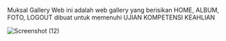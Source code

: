 Muksal Gallery
Web ini adalah web gallery yang berisikan HOME, ALBUM, FOTO, LOGOUT
dibuat untuk memenuhi UJIAN KOMPETENSI KEAHLIAN

![Screenshot (12)](https://github.com/Muksalminaadami/Gallery-foto/assets/143152783/8f50eea7-4cdf-4ce8-993e-d1554750e925)
